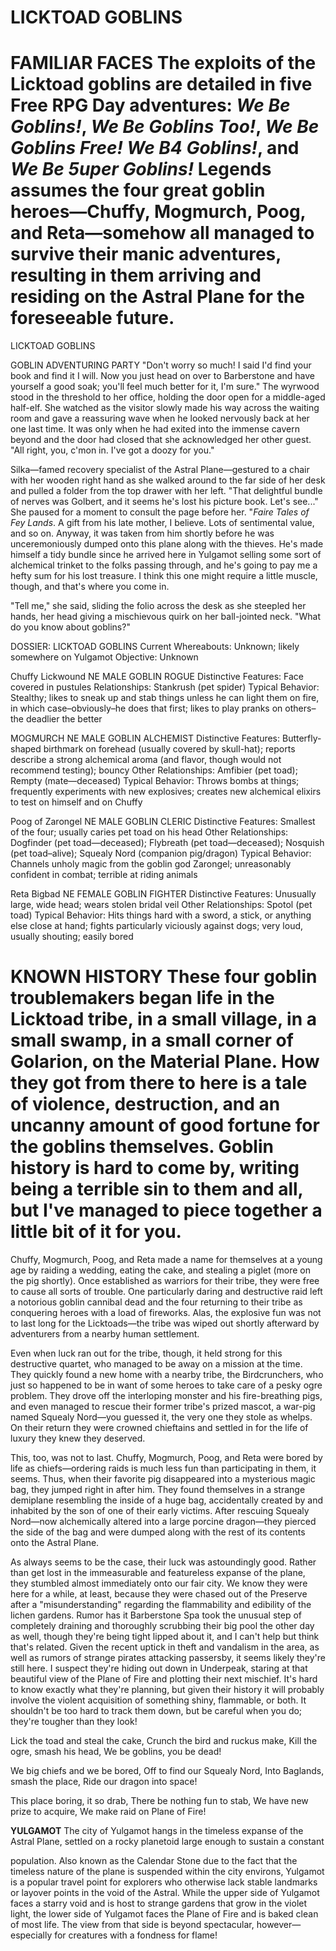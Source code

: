 # LICKTOAD GOBLINS

# FAMILIAR FACES The exploits of the Licktoad goblins are detailed in five Free RPG Day adventures: *We Be Goblins!*, *We Be Goblins Too!*, *We Be Goblins Free! We B4 Goblins!*, and *We Be 5uper Goblins!* Legends assumes the four great goblin heroes—Chuffy, Mogmurch, Poog, and Reta—somehow all managed to survive their manic adventures, resulting in them arriving and residing on the Astral Plane for the foreseeable future.

LICKTOAD GOBLINS

GOBLIN ADVENTURING PARTY "Don't worry so much! I said I'd find your book and find it I will. Now you just head on over to Barberstone and have yourself a good soak; you'll feel much better for it, I'm sure." The wyrwood stood in the threshold to her office, holding the door open for a middle-aged half-elf. She watched as the visitor slowly made his way across the waiting room and gave a reassuring wave when he looked nervously back at her one last time. It was only when he had exited into the immense cavern beyond and the door had closed that she acknowledged her other guest. "All right, you, c'mon in. I've got a doozy for you."

Silka—famed recovery specialist of the Astral Plane—gestured to a chair with her wooden right hand as she walked around to the far side of her desk and pulled a folder from the top drawer with her left. "That delightful bundle of nerves was Golbert, and it seems he's lost his picture book. Let's see..." She paused for a moment to consult the page before her. "*Faire Tales of Fey Lands*. A gift from his late mother, I believe. Lots of sentimental value, and so on. Anyway, it was taken from him shortly before he was unceremoniously dumped onto this plane along with the thieves. He's made himself a tidy bundle since he arrived here in Yulgamot selling some sort of alchemical trinket to the folks passing through, and he's going to pay me a hefty sum for his lost treasure. I think this one might require a little muscle, though, and that's where you come in.

"Tell me," she said, sliding the folio across the desk as she steepled her hands, her head giving a mischievous quirk on her ball-jointed neck. "What do you know about goblins?"

DOSSIER: LICKTOAD GOBLINS Current Whereabouts: Unknown; likely somewhere on Yulgamot Objective: Unknown

Chuffy Lickwound NE MALE GOBLIN ROGUE Distinctive Features: Face covered in pustules Relationships: Stankrush (pet spider) Typical Behavior: Stealthy; likes to sneak up and stab things unless he can light them on fire, in which case–obviously–he does that first; likes to play pranks on others–the deadlier the better

MOGMURCH NE MALE GOBLIN ALCHEMIST Distinctive Features: Butterfly-shaped birthmark on forehead (usually covered by skull-hat); reports describe a strong alchemical aroma (and flavor, though would not recommend testing); bouncy Other Relationships: Amfibier (pet toad); Rempty (mate—deceased) Typical Behavior: Throws bombs at things; frequently experiments with new explosives; creates new alchemical elixirs to test on himself and on Chuffy

Poog of Zarongel NE MALE GOBLIN CLERIC Distinctive Features: Smallest of the four; usually caries pet toad on his head Other Relationships: Dogfinder (pet toad—deceased); Flybreath (pet toad—deceased); Nosquish (pet toad–alive); Squealy Nord (companion pig/dragon) Typical Behavior: Channels unholy magic from the goblin god Zarongel; unreasonably confident in combat; terrible at riding animals

Reta Bigbad NE FEMALE GOBLIN FIGHTER Distinctive Features: Unusually large, wide head; wears stolen bridal veil Other Relationships: Spotol (pet toad) Typical Behavior: Hits things hard with a sword, a stick, or anything else close at hand; fights particularly viciously against dogs; very loud, usually shouting; easily bored

# KNOWN HISTORY These four goblin troublemakers began life in the Licktoad tribe, in a small village, in a small swamp, in a small corner of Golarion, on the Material Plane. How they got from there to here is a tale of violence, destruction, and an uncanny amount of good fortune for the goblins themselves. Goblin history is hard to come by, writing being a terrible sin to them and all, but I've managed to piece together a little bit of it for you.

Chuffy, Mogmurch, Poog, and Reta made a name for themselves at a young age by raiding a wedding, eating the cake, and stealing a piglet (more on the pig shortly). Once established as warriors for their tribe, they were free to cause all sorts of trouble. One particularly daring and destructive raid left a notorious goblin cannibal dead and the four returning to their tribe as conquering heroes with a load of fireworks. Alas, the explosive fun was not to last long for the Licktoads—the tribe was wiped out shortly afterward by adventurers from a nearby human settlement.

Even when luck ran out for the tribe, though, it held strong for this destructive quartet, who managed to be away on a mission at the time. They quickly found a new home with a nearby tribe, the Birdcrunchers, who just so happened to be in want of some heroes to take care of a pesky ogre problem. They drove off the interloping monster and his fire-breathing pigs, and even managed to rescue their former tribe's prized mascot, a war-pig named Squealy Nord—you guessed it, the very one they stole as whelps. On their return they were crowned chieftains and settled in for the life of luxury they knew they deserved.

This, too, was not to last. Chuffy, Mogmurch, Poog, and Reta were bored by life as chiefs—ordering raids is much less fun than participating in them, it seems. Thus, when their favorite pig disappeared into a mysterious magic bag, they jumped right in after him. They found themselves in a strange demiplane resembling the inside of a huge bag, accidentally created by and inhabited by the son of one of their early victims. After rescuing Squealy Nord—now alchemically altered into a large porcine dragon—they pierced the side of the bag and were dumped along with the rest of its contents onto the Astral Plane.

As always seems to be the case, their luck was astoundingly good. Rather than get lost in the immeasurable and featureless expanse of the plane, they stumbled almost immediately onto our fair city. We know they were here for a while, at least, because they were chased out of the Preserve after a "misunderstanding" regarding the flammability and edibility of the lichen gardens. Rumor has it Barberstone Spa took the unusual step of completely draining and thoroughly scrubbing their big pool the other day as well, though they're being tight lipped about it, and I can't help but think that's related. Given the recent uptick in theft and vandalism in the area, as well as rumors of strange pirates attacking passersby, it seems likely they're still here. I suspect they're hiding out down in Underpeak, staring at that beautiful view of the Plane of Fire and plotting their next mischief. It's hard to know exactly what they're planning, but given their history it will probably involve the violent acquisition of something shiny, flammable, or both. It shouldn't be too hard to track them down, but be careful when you do; they're tougher than they look!

Lick the toad and steal the cake, Crunch the bird and ruckus make, Kill the ogre, smash his head, We be goblins, you be dead!

We big chiefs and we be bored, Off to find our Squealy Nord, Into Baglands, smash the place, Ride our dragon into space!

This place boring, it so drab, There be nothing fun to stab, We have new prize to acquire, We make raid on Plane of Fire!

**YULGAMOT** The city of Yulgamot hangs in the timeless expanse of the Astral Plane, settled on a rocky planetoid large enough to sustain a constant

population. Also known as the Calendar Stone due to the fact that the timeless nature of the plane is suspended within the city environs, Yulgamot is a popular travel point for explorers who otherwise lack stable landmarks or layover points in the void of the Astral. While the upper side of Yulgamot faces a starry void and is host to strange gardens that grow in the violet light, the lower side of Yulgamot faces the Plane of Fire and is baked clean of most life. The view from that side is beyond spectacular, however—especially for creatures with a fondness for flame!